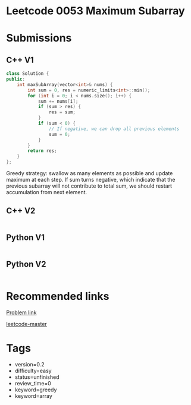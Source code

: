 # Leetcode 0053 Maximum Subarray

# Submissions

## C++ V1

```C++
class Solution {
public:
    int maxSubArray(vector<int>& nums) {
        int sum = 0, res = numeric_limits<int>::min();
        for (int i = 0; i < nums.size(); i++) {
            sum += nums[i];
            if (sum > res) {
                res = sum;
            }
            if (sum < 0) {
                // If negative, we can drop all previous elements
                sum = 0;
            }
        }
        return res;
    }
};
```

Greedy strategy: swallow as many elements as possible and update maximum at each step. If sum turns negative, which indicate that the previous subarray will not contribute to total sum, we should restart accumulation from next element.


## C++ V2

```C++
```



## Python V1

```python
```



## Python V2

```python

```


# Recommended links

[Problem link](https://leetcode.com/problems/maximum-subarray/description/)

[leetcode-master](https://github.com/youngyangyang04/leetcode-master/blob/master/problems/0053.%E6%9C%80%E5%A4%A7%E5%AD%90%E5%BA%8F%E5%92%8C.md)


# Tags

- version=0.2
- difficulty=easy
- status=unfinished
- review_time=0
- keyword=greedy
- keyword=array